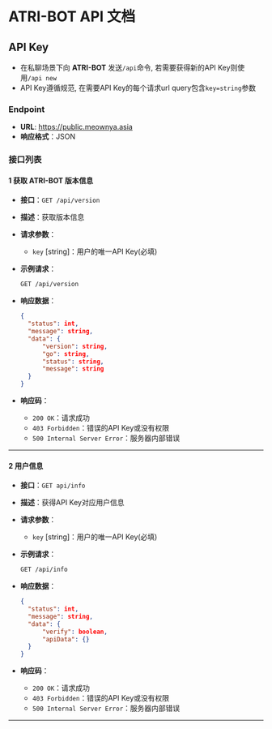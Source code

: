 
# **ATRI-BOT** API 文档

## API Key
- 在私聊场景下向 **ATRI-BOT** 发送`/api`命令, 若需要获得新的API Key则使用`/api new`
- API Key遵循规范, 在需要API Key的每个请求url query包含`key=string`参数

### Endpoint
- **URL**: https://public.meownya.asia
- **响应格式**：JSON

### 接口列表

#### 1 获取 **ATRI-BOT** 版本信息

- **接口**：`GET /api/version`
- **描述**：获取版本信息
- **请求参数**：
  - `key` [string]：用户的唯一API Key(必填)
  
- **示例请求**：
  ```bash
  GET /api/version
  ```

- **响应数据**：

  ```json
  {
    "status": int,
    "message": string,
    "data": {
        "version": string,
        "go": string,
        "status": string,
        "message": string
    }
  }
  ```

- **响应码**：
  - `200 OK`：请求成功
  - `403 Forbidden`：错误的API Key或没有权限
  - `500 Internal Server Error`：服务器内部错误

---

#### 2 用户信息

- **接口**：`GET api/info`
- **描述**：获得API Key对应用户信息
- **请求参数**：
  - `key` [string]：用户的唯一API Key(必填)
  
- **示例请求**：
  ```bash
  GET /api/info
  ```

- **响应数据**：

  ```json
  {
    "status": int,
    "message": string,
    "data": {
        "verify": boolean,
        "apiData": {}
    }
  }
  ```

- **响应码**：
  - `200 OK`：请求成功
  - `403 Forbidden`：错误的API Key或没有权限
  - `500 Internal Server Error`：服务器内部错误

---
